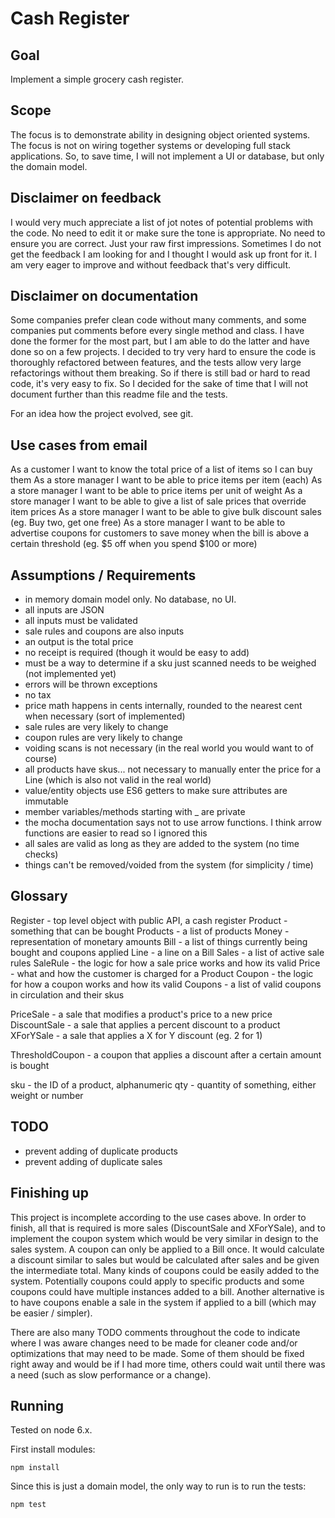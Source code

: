 # Cash Register

## Goal

Implement a simple grocery cash register.

## Scope

The focus is to demonstrate ability in designing object oriented systems. The focus is not on wiring together systems or developing full stack applications. So, to save time, I will not implement a UI or database, but only the domain model.

## Disclaimer on feedback

I would very much appreciate a list of jot notes of potential problems with the code. No need to edit it or make sure the tone is appropriate. No need to ensure you are correct. Just your raw first impressions. Sometimes I do not get the feedback I am looking for and I thought I would ask up front for it. I am very eager to improve and without feedback that's very difficult.

## Disclaimer on documentation

Some companies prefer clean code without many comments, and some companies put comments before every single method and class. I have done the former for the most part, but I am able to do the latter and have done so on a few projects. I decided to try very hard to ensure the code is thoroughly refactored between features, and the tests allow very large refactorings without them breaking. So if there is still bad or hard to read code, it's very easy to fix. So I decided for the sake of time that I will not document further than this readme file and the tests.

For an idea how the project evolved, see git.

## Use cases from email

As a customer I want to know the total price of a list of items so I can buy them
As a store manager I want to be able to price items per item (each)
As a store manager I want to be able to price items per unit of weight
As a store manager I want to be able to give a list of sale prices that override item prices
As a store manager I want to be able to give bulk discount sales (eg. Buy two, get one free)
As a store manager I want to be able to advertise coupons for customers to save money when the bill is above a certain threshold (eg. $5 off when you spend $100 or more)

## Assumptions / Requirements

- in memory domain model only. No database, no UI.
- all inputs are JSON
- all inputs must be validated
- sale rules and coupons are also inputs
- an output is the total price
- no receipt is required (though it would be easy to add)
- must be a way to determine if a sku just scanned needs to be weighed (not implemented yet)
- errors will be thrown exceptions
- no tax
- price math happens in cents internally, rounded to the nearest cent when necessary (sort of implemented)
- sale rules are very likely to change
- coupon rules are very likely to change
- voiding scans is not necessary (in the real world you would want to of course)
- all products have skus... not necessary to manually enter the price for a Line (which is also not valid in the real world)
- value/entity objects use ES6 getters to make sure attributes are immutable
- member variables/methods starting with _ are private
- the mocha documentation says not to use arrow functions. I think arrow functions are easier to read so I ignored this
- all sales are valid as long as they are added to the system (no time checks)
- things can't be removed/voided from the system (for simplicity / time)

## Glossary

Register - top level object with public API, a cash register
Product - something that can be bought
Products - a list of products
Money - representation of monetary amounts
Bill - a list of things currently being bought and coupons applied
Line - a line on a Bill
Sales - a list of active sale rules
SaleRule - the logic for how a sale price works and how its valid
Price - what and how the customer is charged for a Product
Coupon - the logic for how a coupon works and how its valid
Coupons - a list of valid coupons in circulation and their skus

PriceSale - a sale that modifies a product's price to a new price
DiscountSale - a sale that applies a percent discount to a product
XForYSale - a sale that applies a X for Y discount (eg. 2 for 1)

ThresholdCoupon - a coupon that applies a discount after a certain amount is bought

sku - the ID of a product, alphanumeric
qty - quantity of something, either weight or number

## TODO

- prevent adding of duplicate products
- prevent adding of duplicate sales

## Finishing up

This project is incomplete according to the use cases above. In order to finish, all that is required is more sales (DiscountSale and XForYSale), and to implement the coupon system which would be very similar in design to the sales system. A coupon can only be applied to a Bill once. It would calculate a discount similar to sales but would be calculated after sales and be given the intermediate total. Many kinds of coupons could be easily added to the system. Potentially coupons could apply to specific products and some coupons could have multiple instances added to a bill. Another alternative is to have coupons enable a sale in the system if applied to a bill (which may be easier / simpler).

There are also many TODO comments throughout the code to indicate where I was aware changes need to be made for cleaner code and/or optimizations that may need to be made. Some of them should be fixed right away and would be if I had more time, others could wait until there was a need (such as slow performance or a change).

## Running

Tested on node 6.x.

First install modules:

	npm install

Since this is just a domain model, the only way to run is to run the tests:

	npm test

